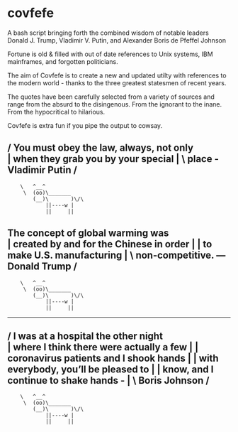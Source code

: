 # covfefe
A bash script bringing forth the combined wisdom of notable leaders Donald J. Trump, Vladimir V. Putin, and Alexander Boris de Pfeffel Johnson

Fortune is old & filled with out of date references to Unix systems, IBM mainframes, and forgotten politicians.

The aim of Covfefe is to create a new and updated utilty with references to the modern world - thanks to the three greatest statesmen of recent years. 

The quotes have been carefully selected from a variety of sources and range from the absurd to the disingenous. From the ignorant to the inane. From the hypocritical to hilarious. 

Covfefe is extra fun if you pipe the output to cowsay.


/ You must obey the law, always, not only \
| when they grab you by your special      |
\ place - Vladimir Putin                  /
 -----------------------------------------
        \   ^__^
         \  (oo)\_______
            (__)\       )\/\
                ||----w |
                ||     ||

 The concept of global warming was       \
| created by and for the Chinese in order |
| to make U.S. manufacturing              |
\ non-competitive. ― Donald Trump         /
 -----------------------------------------
        \   ^__^
         \  (oo)\_______
            (__)\       )\/\
                ||----w |
                ||     ||
 _________________________________________
/ I was at a hospital the other night     \
| where I think there were actually a few |
| coronavirus patients and I shook hands  |
| with everybody, you’ll be pleased to    |
| know, and I continue to shake hands -   |
\ Boris Johnson                           /
 -----------------------------------------
        \   ^__^
         \  (oo)\_______
            (__)\       )\/\
                ||----w |
                ||     ||
